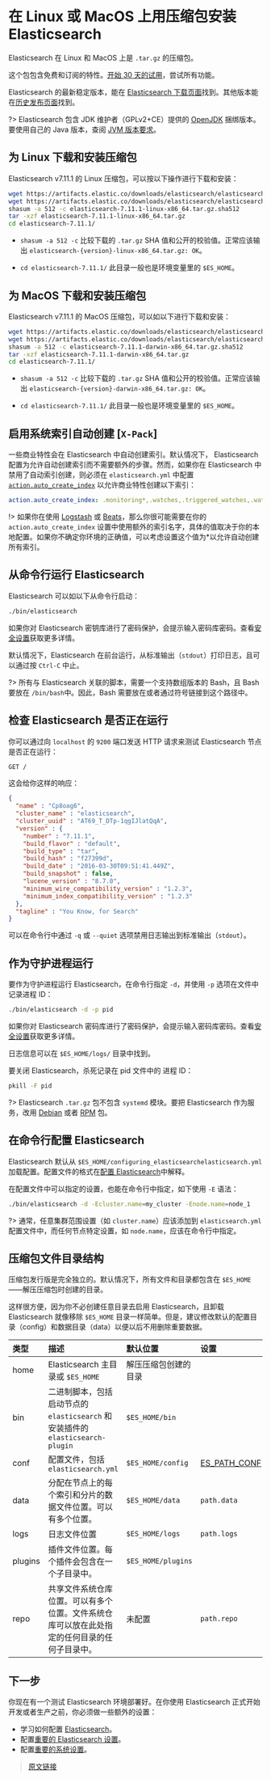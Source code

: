# 在 Linux 或 MacOS 上用压缩包安装 Elasticsearch

Elasticsearch 在 Linux 和 MacOS 上是 `.tar.gz` 的压缩包。

这个包包含免费和订阅的特性。[开始 30 天的试用](https://www.elastic.co/guide/en/elasticsearch/reference/current/license-settings.html)，尝试所有功能。

Elasticsearch 的最新稳定版本，能在 [Elasticsearch 下载页面](https://www.elastic.co/downloads/elasticsearch)找到。其他版本能在[历史发布页面](https://www.elastic.co/downloads/past-releases)找到。

?> Elasticsearch 包含 JDK 维护者（GPLv2+CE）提供的 [OpenJDK](https://openjdk.java.net/) 捆绑版本。要使用自己的 Java 版本，查阅 [JVM 版本要求](https://www.elastic.co/guide/en/elasticsearch/reference/current/setup.html#jvm-version)。

## 为 Linux 下载和安装压缩包

Elasticsearch v7.11.1 的 Linux 压缩包，可以按以下操作进行下载和安装：

```bash
wget https://artifacts.elastic.co/downloads/elasticsearch/elasticsearch-7.11.1-linux-x86_64.tar.gz
wget https://artifacts.elastic.co/downloads/elasticsearch/elasticsearch-7.11.1-linux-x86_64.tar.gz.sha512
shasum -a 512 -c elasticsearch-7.11.1-linux-x86_64.tar.gz.sha512
tar -xzf elasticsearch-7.11.1-linux-x86_64.tar.gz
cd elasticsearch-7.11.1/
```

- `shasum -a 512 -c` 比较下载的 `.tar.gz` SHA 值和公开的校验值。正常应该输出 `elasticsearch-{version}-linux-x86_64.tar.gz: OK`。

- `cd elasticsearch-7.11.1/` 此目录一般也是环境变量里的 `$ES_HOME`。

## 为 MacOS 下载和安装压缩包

Elasticsearch v7.11.1 的 MacOS 压缩包，可以如以下进行下载和安装：

```bash
wget https://artifacts.elastic.co/downloads/elasticsearch/elasticsearch-7.11.1-darwin-x86_64.tar.gz
wget https://artifacts.elastic.co/downloads/elasticsearch/elasticsearch-7.11.1-darwin-x86_64.tar.gz.sha512
shasum -a 512 -c elasticsearch-7.11.1-darwin-x86_64.tar.gz.sha512
tar -xzf elasticsearch-7.11.1-darwin-x86_64.tar.gz
cd elasticsearch-7.11.1/
```

- `shasum -a 512 -c` 比较下载的 `.tar.gz` SHA 值和公开的校验值。正常应该输出 `elasticsearch-{version}-darwin-x86_64.tar.gz: OK`。

- `cd elasticsearch-7.11.1/` 此目录一般也是环境变量里的 `$ES_HOME`。

## 启用系统索引自动创建 [`X-Pack`]

一些商业特性会在 Elasticsearch 中自动创建索引。默认情况下， Elasticsearch 配置为允许自动创建索引而不需要额外的步骤。然而，如果你在 Elasticsearch 中禁用了自动索引创建，则必须在 `elasticsearch.yml` 中配置 [`action.auto_create_index`](https://www.elastic.co/guide/en/elasticsearch/reference/current/docs-index_.html#index-creation) 以允许商业特性创建以下索引：

```yaml
action.auto_create_index: .monitoring*,.watches,.triggered_watches,.watcher-history*,.ml*
```

!> 如果你在使用 [Logstash](https://www.elastic.co/products/logstash) 或 [Beats](https://www.elastic.co/products/beats)，那么你很可能需要在你的 `action.auto_create_index` 设置中使用额外的索引名字，具体的值取决于你的本地配置。如果你不确定你环境的正确值，可以考虑设置这个值为*以允许自动创建所有索引。

## 从命令行运行 Elasticsearch

Elasticsearch 可以如以下从命令行启动：

```bash
./bin/elasticsearch
```

如果你对 Elasticsearch 密钥库进行了密码保护，会提示输入密码库密码。查看[安全设置](https://www.elastic.co/guide/en/elasticsearch/reference/current/secure-settings.html)获取更多详情。

默认情况下，Elasticsearch 在前台运行，从标准输出（`stdout`）打印日志，且可以通过按 `Ctrl-C` 中止。

?> 所有与 Elasticsearch 关联的脚本，需要一个支持数组版本的 Bash，且 Bash 要放在 `/bin/bash`中。因此，Bash 需要放在或者通过符号链接到这个路径中。

## 检查 Elasticsearch 是否正在运行

你可以通过向 `localhost` 的 `9200` 端口发送 HTTP 请求来测试 Elasticsearch 节点是否正在运行：

```bash
GET /
```

这会给你这样的响应：

```json
{
  "name" : "Cp8oag6",
  "cluster_name" : "elasticsearch",
  "cluster_uuid" : "AT69_T_DTp-1qgIJlatQqA",
  "version" : {
    "number" : "7.11.1",
    "build_flavor" : "default",
    "build_type" : "tar",
    "build_hash" : "f27399d",
    "build_date" : "2016-03-30T09:51:41.449Z",
    "build_snapshot" : false,
    "lucene_version" : "8.7.0",
    "minimum_wire_compatibility_version" : "1.2.3",
    "minimum_index_compatibility_version" : "1.2.3"
  },
  "tagline" : "You Know, for Search"
}
```

可以在命令行中通过 `-q` 或 `--quiet` 选项禁用日志输出到标准输出（`stdout`）。

## 作为守护进程运行

要作为守护进程运行 Elasticsearch，在命令行指定 `-d`，并使用 `-p` 选项在文件中记录进程 ID：

```bash
./bin/elasticsearch -d -p pid
```

如果你对 Elasticsearch 密码库进行了密码保护，会提示输入密码库密码。查看[安全设置](https://www.elastic.co/guide/en/elasticsearch/reference/current/secure-settings.html)获取更多详情。

日志信息可以在 `$ES_HOME/logs/` 目录中找到。

要关闭 Elasticsearch，杀死记录在 pid 文件中的 进程 ID：

```bash
pkill -F pid
```

?> Elasticsearch `.tar.gz` 包不包含 `systemd` 模块。要把 Elasticsearch 作为服务，改用 [Debian](https://www.elastic.co/guide/en/elasticsearch/reference/current/starting-elasticsearch.html#start-deb) 或者 [RPM](https://www.elastic.co/guide/en/elasticsearch/reference/current/starting-elasticsearch.html#start-rpm) 包。

## 在命令行配置 Elasticsearch

Elasticsearch 默认从 `$ES_HOME/configuring_elasticsearchelasticsearch.yml` 加载配置。配置文件的格式在[配置 Elasticsearch](/set_up_elasticsearch/config)中解释。

在配置文件中可以指定的设置，也能在命令行中指定，如下使用 `-E` 语法：

```bash
./bin/elasticsearch -d -Ecluster.name=my_cluster -Enode.name=node_1
```

?> 通常，任意集群范围设置（如 `cluster.name`）应该添加到 `elasticsearch.yml` 配置文件中，而任何节点特定设置，如 `node.name`，应该在命令行中指定。

## 压缩包文件目录结构

压缩包发行版是完全独立的。默认情况下，所有文件和目录都包含在 `$ES_HOME`——解压压缩包时创建的目录。

这样很方便，因为你不必创建任意目录去启用 Elasticsearch，且卸载 Elasticsearch 就像移除 `$ES_HOME` 目录一样简单。但是，建议修改默认的配置目录（config）和数据目录（data）以便以后不用删除重要数据。

| 类型 | 描述 | 默认位置 | 设置 |
| :-- | :-- | :-- | :-- |
|home| Elasticsearch 主目录或 `$ES_HOME`| 解压压缩包创建的目录| |
|bin| 二进制脚本，包括启动节点的 `elasticsearch` 和安装插件的 `elasticsearch-plugin`| `$ES_HOME/bin`||
|conf| 配置文件，包括 `elasticsearch.yml`| `$ES_HOME/config`|[ES_PATH_CONF](/set_up_elasticsearch/config?id=配置文件位置)|
|data| 分配在节点上的每个索引和分片的数据文件位置。可以有多个位置。|`$ES_HOME/data`|`path.data`|
|logs| 日志文件位置| `$ES_HOME/logs` | `path.logs`|
|plugins| 插件文件位置。每个插件会包含在一个子目录中。| `$ES_HOME/plugins`||
|repo| 共享文件系统仓库位置。可以有多个位置。文件系统仓库可以放在此处指定的任何目录的任何子目录中。|未配置|`path.repo`|

## 下一步

你现在有一个测试 Elasticsearch 环境部署好。在你使用 Elasticsearch 正式开始开发或者生产之前，你必须做一些额外的设置：

- 学习如何配置 [Elasticsearch](/set_up_elasticsearch/config)。
- 配置[重要的 Elasticsearch 设置](/set_up_elasticsearch/important_es_config)。
- 配置[重要的系统设置](/set_up_elasticsearch/important_system_config)。

> [原文链接](https://www.elastic.co/guide/en/elasticsearch/reference/current/targz.html)
